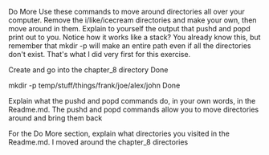 Do More
Use these commands to move around directories all over your computer.
Remove the i/like/icecream directories and make your own, then move around in them.
Explain to yourself the output that pushd and popd print out to you. 
Notice how it works like a stack?
You already know this, but remember that mkdir -p will make an entire path 
even if all the directories don't exist. That's what I did very first for this exercise.

Create and go into the chapter_8 directory Done

mkdir -p temp/stuff/things/frank/joe/alex/john Done

Explain what the pushd and popd commands do, in your own words, in the Readme.md.
The pushd and popd commands allow you to move directories around and bring them back

For the Do More section, explain what directories you visited in the Readme.md.
I moved around the chapter_8 directories
